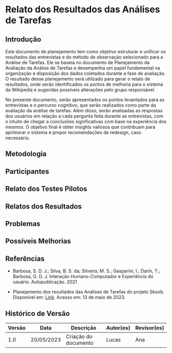 # Relato dos Resultados das Análises de Tarefas

## Introdução

Este documento de planejamento tem como objetivo estruturar e unificar os resultados das entrevistas e do método de observação selecionado para a Análise de Tarefas. Ele se baseia no documento de Planejamento da Avaliação da Análise de Tarefas e desempenha um papel fundamental na organização e disposição dos dados coletados durante a fase de avaliação. O resultado desse planejamento será utilizado para gerar o relato de resultados, onde serão identificados os pontos de melhoria para o sistema da Wikipedia e sugeridas possíveis alterações pelo grupo responsável.

No presente documento, serão apresentados os pontos levantados para as entrevistas e o percurso cognitivo, que serão realizados como parte da avaliação da análise de tarefas. Além disso, serão analisadas as respostas dos usuários em relação a cada pergunta feita durante as entrevistas, com o intuito de chegar a conclusões significativas com base na experiência dos mesmos. O objetivo final é obter insights valiosos que contribuam para aprimorar o sistema e propor recomendações de redesign, caso necessário.

## Metodologia


## Participantes

## Relato dos Testes Pilotos

## Relatos dos Resultados

## Problemas

## Possíveis Melhorias

## Referências

- Barbosa, S. D. J.; Silva, B. S. da; Silveira, M. S.; Gasparini, I.; Darin, T.; Barbosa, G. D. J. Interação Humano-Computador e Experiência do usuário. Autopublicação. 2021

- Planejamento dos resultados das Análises de Tarefas do projeto Skoob. Disponível em: [Link](https://interacao-humano-computador.github.io/2022.2-Skoob/planejamentoAnalise/nivel1/planejamento-resultados-analise-tarefas/). Acesso em: 13 de maio de 2023.

## Histórico de Versão

| Versão | Data       | Descrição            | Autor(es) | Revisor(es) |
| ------ | ---------- | -------------------- | --------- | ----------- |
| 1.0    | 20/05/2023 | Criação do documento | Lucas     | Ana         |
